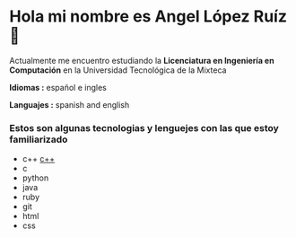 # Hola mi nombre es Angel López Ruíz 👋

<!--
**angel-lr/angel-lr** is a ✨ _special_ ✨ repository because its `README.md` (this file) appears on your GitHub profile.

Here are some ideas to get you started:

- 🔭 I’m currently working on ...
- 🌱 I’m currently learning ...
- 👯 I’m looking to collaborate on ...
- 🤔 I’m looking for help with ...
- 💬 Ask me about ...
- 📫 How to reach me: ...
- 😄 Pronouns: ...
- ⚡ Fun fact: ...
-->

Actualmente me encuentro estudiando la **Licenciatura en Ingeniería en Computación** en la Universidad Tecnológica de la Mixteca

**Idiomas :** español e ingles

**Languajes :** spanish and english

### Estos son algunas tecnologias y lenguejes con las que estoy familiarizado 

* c++
[c++](/images/c++ "c++")
* c
* python
* java
* ruby
* git
* html
* css


